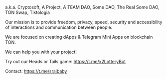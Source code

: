 a.k.a. Cryptosoft, A Project, A TEAM DAO, Some DAO, The Real Some DAO, TON Swap, Tiktologia

Our mission is to provide freedom, privacy, speed, security and accessibility of interactions and communication between people.

We are focused on creating dApps & Telegram Mini Apps on blockchain TON.

We can help you with your project!

Try out our Heads or Tails game: https://t.me/x2LotteryBot

Contact:
https://t.me/sraibaby
